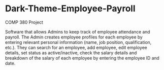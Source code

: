 # Dark-Theme-Employee-Payroll
COMP 380 Project

Software that allows Admins to keep track of employee attendance and payroll. 
The Admin creates employee profiles for each employee by entering relevant personal information (name, job position, qualification, etc.). 
They can search for an employee, add employee, edit employee details, set status as active/inactive, check the salary details and breakdown of the salary of each employee by entering the employee ID and date.
